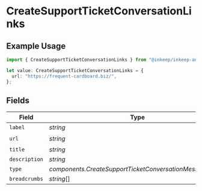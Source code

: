 # CreateSupportTicketConversationLinks

## Example Usage

```typescript
import { CreateSupportTicketConversationLinks } from "@inkeep/inkeep-analytics/models/components";

let value: CreateSupportTicketConversationLinks = {
  url: "https://frequent-cardboard.biz/",
};
```

## Fields

| Field                                                    | Type                                                     | Required                                                 | Description                                              |
| -------------------------------------------------------- | -------------------------------------------------------- | -------------------------------------------------------- | -------------------------------------------------------- |
| `label`                                                  | *string*                                                 | :heavy_minus_sign:                                       | N/A                                                      |
| `url`                                                    | *string*                                                 | :heavy_check_mark:                                       | N/A                                                      |
| `title`                                                  | *string*                                                 | :heavy_minus_sign:                                       | N/A                                                      |
| `description`                                            | *string*                                                 | :heavy_minus_sign:                                       | N/A                                                      |
| `type`                                                   | *components.CreateSupportTicketConversationMessagesType* | :heavy_minus_sign:                                       | N/A                                                      |
| `breadcrumbs`                                            | *string*[]                                               | :heavy_minus_sign:                                       | N/A                                                      |